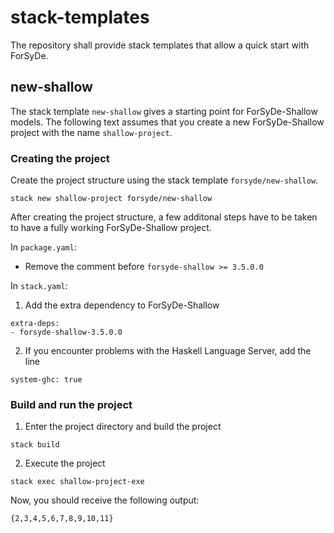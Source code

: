 # stack-templates
The repository shall provide stack templates that allow a quick start with ForSyDe.


## new-shallow
The stack template `new-shallow` gives a starting point for ForSyDe-Shallow models. The following text assumes that you create a new ForSyDe-Shallow project with the name `shallow-project`.

### Creating the project
Create the project structure using the stack template `forsyde/new-shallow`.
```
stack new shallow-project forsyde/new-shallow
```
After creating the project structure, a few additonal steps have to be taken to have a fully working ForSyDe-Shallow project.

In `package.yaml`:

- Remove the comment before `forsyde-shallow >= 3.5.0.0`

In `stack.yaml`:

1. Add the extra dependency to ForSyDe-Shallow

```
extra-deps:
- forsyde-shallow-3.5.0.0
```

2. If you encounter problems with the Haskell Language Server, add the line

```
system-ghc: true
```
### Build and run the project
1. Enter the project directory and build the project
```
stack build
```
2. Execute the project
```
stack exec shallow-project-exe
```
Now, you should receive the following output:
```
{2,3,4,5,6,7,8,9,10,11}
```
